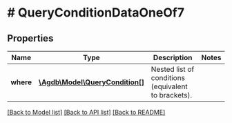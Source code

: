 # # QueryConditionDataOneOf7

## Properties

Name | Type | Description | Notes
------------ | ------------- | ------------- | -------------
**where** | [**\Agdb\Model\QueryCondition[]**](QueryCondition.md) | Nested list of conditions (equivalent to brackets). |

[[Back to Model list]](../../README.md#models) [[Back to API list]](../../README.md#endpoints) [[Back to README]](../../README.md)
